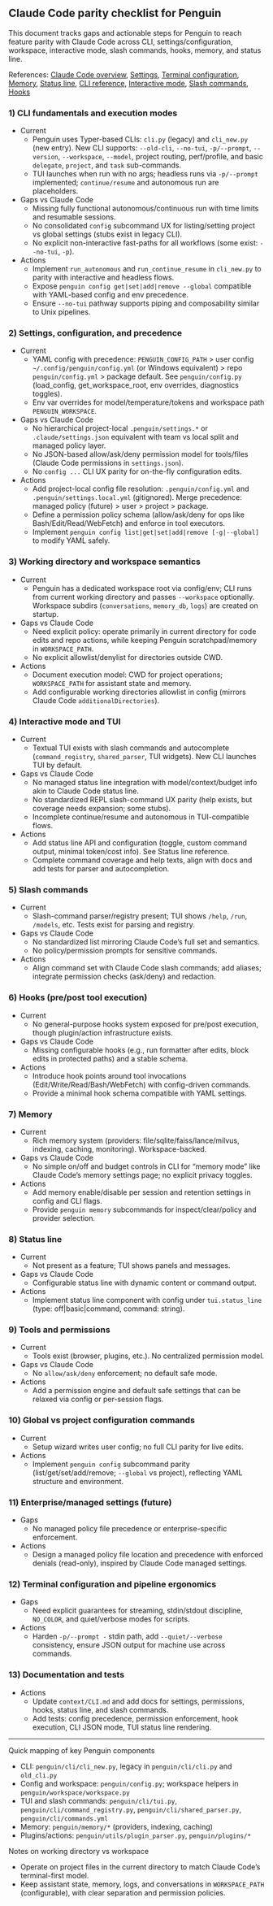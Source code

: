 ## Claude Code parity checklist for Penguin

This document tracks gaps and actionable steps for Penguin to reach feature parity with Claude Code across CLI, settings/configuration, workspace, interactive mode, slash commands, hooks, memory, and status line.

References: [Claude Code overview](https://docs.anthropic.com/en/docs/claude-code), [Settings](https://docs.anthropic.com/en/docs/claude-code/settings), [Terminal configuration](https://docs.anthropic.com/en/docs/claude-code/terminal-config), [Memory](https://docs.anthropic.com/en/docs/claude-code/memory), [Status line](https://docs.anthropic.com/en/docs/claude-code/statusline), [CLI reference](https://docs.anthropic.com/en/docs/claude-code/cli-reference), [Interactive mode](https://docs.anthropic.com/en/docs/claude-code/interactive-mode), [Slash commands](https://docs.anthropic.com/en/docs/claude-code/slash-commands), [Hooks](https://docs.anthropic.com/en/docs/claude-code/hooks)

### 1) CLI fundamentals and execution modes
- Current
  - Penguin uses Typer-based CLIs: `cli.py` (legacy) and `cli_new.py` (new entry). New CLI supports: `--old-cli`, `--no-tui`, `-p/--prompt`, `--version`, `--workspace`, `--model`, project routing, perf/profile, and basic `delegate`, `project`, and `task` sub-commands.
  - TUI launches when run with no args; headless runs via `-p/--prompt` implemented; `continue/resume` and autonomous run are placeholders.
- Gaps vs Claude Code
  - Missing fully functional autonomous/continuous run with time limits and resumable sessions.
  - No consolidated `config` subcommand UX for listing/setting project vs global settings (stubs exist in legacy CLI).
  - No explicit non-interactive fast-paths for all workflows (some exist: `--no-tui`, `-p`).
- Actions
  - Implement `run_autonomous` and `run_continue_resume` in `cli_new.py` to parity with interactive and headless flows.
  - Expose `penguin config get|set|add|remove --global` compatible with YAML-based config and env precedence.
  - Ensure `--no-tui` pathway supports piping and composability similar to Unix pipelines.

### 2) Settings, configuration, and precedence
- Current
  - YAML config with precedence: `PENGUIN_CONFIG_PATH` > user config `~/.config/penguin/config.yml` (or Windows equivalent) > repo `penguin/config.yml` > package default. See `penguin/config.py` (load_config, get_workspace_root, env overrides, diagnostics toggles).
  - Env var overrides for model/temperature/tokens and workspace path `PENGUIN_WORKSPACE`.
- Gaps vs Claude Code
  - No hierarchical project-local `.penguin/settings.*` or `.claude/settings.json` equivalent with team vs local split and managed policy layer.
  - No JSON-based allow/ask/deny permission model for tools/files (Claude Code permissions in `settings.json`).
  - No `config ...` CLI UX parity for on-the-fly configuration edits.
- Actions
  - Add project-local config file resolution: `.penguin/config.yml` and `.penguin/settings.local.yml` (gitignored). Merge precedence: managed policy (future) > user > project > package.
  - Define a permission policy schema (allow/ask/deny for ops like Bash/Edit/Read/WebFetch) and enforce in tool executors.
  - Implement `penguin config list|get|set|add|remove [-g|--global]` to modify YAML safely.

### 3) Working directory and workspace semantics
- Current
  - Penguin has a dedicated workspace root via config/env; CLI runs from current working directory and passes `--workspace` optionally. Workspace subdirs (`conversations`, `memory_db`, `logs`) are created on startup.
- Gaps vs Claude Code
  - Need explicit policy: operate primarily in current directory for code edits and repo actions, while keeping Penguin scratchpad/memory in `WORKSPACE_PATH`.
  - No explicit allowlist/denylist for directories outside CWD.
- Actions
  - Document execution model: CWD for project operations; `WORKSPACE_PATH` for assistant state and memory.
  - Add configurable working directories allowlist in config (mirrors Claude Code `additionalDirectories`).

### 4) Interactive mode and TUI
- Current
  - Textual TUI exists with slash commands and autocomplete (`command_registry`, `shared_parser`, TUI widgets). New CLI launches TUI by default.
- Gaps vs Claude Code
  - No managed status line integration with model/context/budget info akin to Claude Code status line.
  - No standardized REPL slash-command UX parity (help exists, but coverage needs expansion; some stubs).
  - Incomplete continue/resume and autonomous in TUI-compatible flows.
- Actions
  - Add status line API and configuration (toggle, custom command output, minimal token/cost info). See Status line reference.
  - Complete command coverage and help texts, align with docs and add tests for parser and autocompletion.

### 5) Slash commands
- Current
  - Slash-command parser/registry present; TUI shows `/help`, `/run`, `/models`, etc. Tests exist for parsing and registry.
- Gaps vs Claude Code
  - No standardized list mirroring Claude Code’s full set and semantics.
  - No policy/permission prompts for sensitive commands.
- Actions
  - Align command set with Claude Code slash commands; add aliases; integrate permission checks (ask/deny) and redaction.

### 6) Hooks (pre/post tool execution)
- Current
  - No general-purpose hooks system exposed for pre/post execution, though plugin/action infrastructure exists.
- Gaps vs Claude Code
  - Missing configurable hooks (e.g., run formatter after edits, block edits in protected paths) and a stable schema.
- Actions
  - Introduce hook points around tool invocations (Edit/Write/Read/Bash/WebFetch) with config-driven commands.
  - Provide a minimal hook schema compatible with YAML settings.

### 7) Memory
- Current
  - Rich memory system (providers: file/sqlite/faiss/lance/milvus, indexing, caching, monitoring). Workspace-backed.
- Gaps vs Claude Code
  - No simple on/off and budget controls in CLI for “memory mode” like Claude Code’s memory settings page; no explicit privacy toggles.
- Actions
  - Add memory enable/disable per session and retention settings in config and CLI flags.
  - Provide `penguin memory` subcommands for inspect/clear/policy and provider selection.

### 8) Status line
- Current
  - Not present as a feature; TUI shows panels and messages.
- Gaps vs Claude Code
  - Configurable status line with dynamic content or command output.
- Actions
  - Implement status line component with config under `tui.status_line` (type: off|basic|command, command: string).

### 9) Tools and permissions
- Current
  - Tools exist (browser, plugins, etc.). No centralized permission model.
- Gaps vs Claude Code
  - No `allow/ask/deny` enforcement; no default safe mode.
- Actions
  - Add a permission engine and default safe settings that can be relaxed via config or per-session flags.

### 10) Global vs project configuration commands
- Current
  - Setup wizard writes user config; no full CLI parity for live edits.
- Actions
  - Implement `penguin config` subcommand parity (list/get/set/add/remove; `--global` vs project), reflecting YAML structure and environment.

### 11) Enterprise/managed settings (future)
- Gaps
  - No managed policy file precedence or enterprise-specific enforcement.
- Actions
  - Design a managed policy file location and precedence with enforced denials (read-only), inspired by Claude Code managed settings.

### 12) Terminal configuration and pipeline ergonomics
- Gaps
  - Need explicit guarantees for streaming, stdin/stdout discipline, `NO_COLOR`, and quiet/verbose modes for scripts.
- Actions
  - Harden `-p/--prompt -` stdin path, add `--quiet/--verbose` consistency, ensure JSON output for machine use across commands.

### 13) Documentation and tests
- Actions
  - Update `context/CLI.md` and add docs for settings, permissions, hooks, status line, and slash commands.
  - Add tests: config precedence, permission enforcement, hook execution, CLI JSON mode, TUI status line rendering.

---

Quick mapping of key Penguin components
- CLI: `penguin/cli/cli_new.py`, legacy in `penguin/cli/cli.py` and `old_cli.py`
- Config and workspace: `penguin/config.py`; workspace helpers in `penguin/workspace/workspace.py`
- TUI and slash commands: `penguin/cli/tui.py`, `penguin/cli/command_registry.py`, `penguin/cli/shared_parser.py`, `penguin/cli/commands.yml`
- Memory: `penguin/memory/*` (providers, indexing, caching)
- Plugins/actions: `penguin/utils/plugin_parser.py`, `penguin/plugins/*`

Notes on working directory vs workspace
- Operate on project files in the current directory to match Claude Code’s terminal-first model.
- Keep assistant state, memory, logs, and conversations in `WORKSPACE_PATH` (configurable), with clear separation and permission policies.


